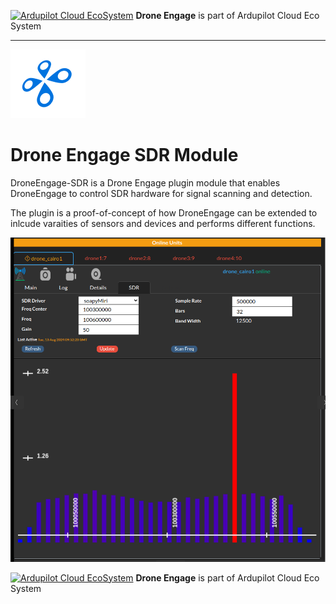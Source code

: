 [![Ardupilot Cloud EcoSystem](https://cloud.ardupilot.org/_static/ardupilot_logo.png "Ardupilot Cloud EcoSystem")](https://cloud.ardupilot.org "Ardupilot Cloud EcoSystem") **Drone Engage** is part of Ardupilot Cloud Eco System

------------

![Drone Engage Mavlink Module](resources/de_logo_title.png) 

# Drone Engage SDR Module

DroneEngage-SDR is a Drone Engage plugin module that enables DroneEngage to control SDR hardware for signal scanning and detection.

The plugin is a proof-of-concept of how DroneEngage can be extended to inlcude varaities of sensors and devices and performs different functions.

[![WebClient-SDR](https://github.com/DroneEngage/droneengage_sdr/blob/master/resources/webclient_sdr.png?raw=true "WebClient-SDR")](https://github.com/DroneEngage/droneengage_sdr/blob/master/resources/webclient_sdr.png?raw=true "WebClient-SDR")





[![Ardupilot Cloud EcoSystem](https://cloud.ardupilot.org/_static/ardupilot_logo.png "Ardupilot Cloud EcoSystem")](https://cloud.ardupilot.org "Ardupilot Cloud EcoSystem") **Drone Engage** is part of Ardupilot Cloud Eco System

